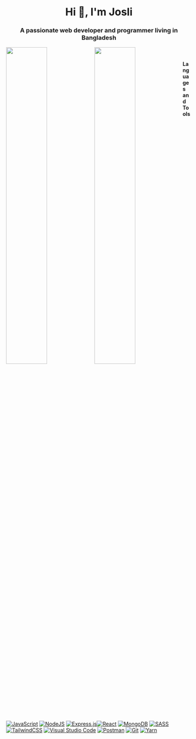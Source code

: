 <h1 align="center">Hi 👋, I'm Josli</h1>
<h3 align="center">A passionate web developer and programmer living in Bangladesh</h3>

<!-- GitHub Stats Card -->
<img align="left" width="47%" src="https://github-readme-stats.vercel.app/api?username=dejosli&show_icons=true&theme=radical&count_private=true&include_all_commits=true">

<!-- Top Languages Card -->
<img align="left" width="47%" src="https://github-readme-stats.vercel.app/api/top-langs/?username=dejosli&layout=compact"><br/>

#### Languages and Tools

[![JavaScript](https://img.shields.io/badge/javascript-%23323330.svg?style=for-the-badge&labelColor=black&logo=javascript&logoColor=F0DB4F)](#) [![NodeJS](https://img.shields.io/badge/node.js-6DA55F?style=for-the-badge&labelColor=black&logo=node.js&&logoColor=3C873A)](#) [![Express.js](https://img.shields.io/badge/express.js-%23404d59.svg?style=for-the-badge&labelColor=black&logo=express&logoColor=%2361DAFB)](#)[![React](https://img.shields.io/badge/react-%2320232a.svg?style=for-the-badge&labelColor=black&logo=react&logoColor=%2361DAFB)](#) [![MongoDB](https://img.shields.io/badge/MongoDB-%234ea94b.svg?style=for-the-badge&labelColor=black&logo=mongodb&logoColor=white)](#) [![SASS](https://img.shields.io/badge/SASS-hotpink.svg?style=for-the-badge&labelColor=black&logo=SASS&logoColor=white)](#) [![TailwindCSS](https://img.shields.io/badge/tailwindcss-%2338B2AC.svg?style=for-the-badge&labelColor=black&logo=tailwind-css&logoColor=white)](#) [![Visual Studio Code](https://img.shields.io/badge/Visual%20Studio%20Code-0078d7.svg?style=for-the-badge&labelColor=black&logo=visual-studio-code&logoColor=white)](#) [![Postman](https://img.shields.io/badge/Postman-FF6C37?style=for-the-badge&labelColor=black&logo=postman&logoColor=white)](#) [![Git](https://img.shields.io/badge/git-%23F05033.svg?style=for-the-badge&labelColor=black&logo=git&logoColor=white)](#) [![Yarn](https://img.shields.io/badge/yarn-%232C8EBB.svg?style=for-the-badge&labelColor=black&logo=yarn&logoColor=white)](#)